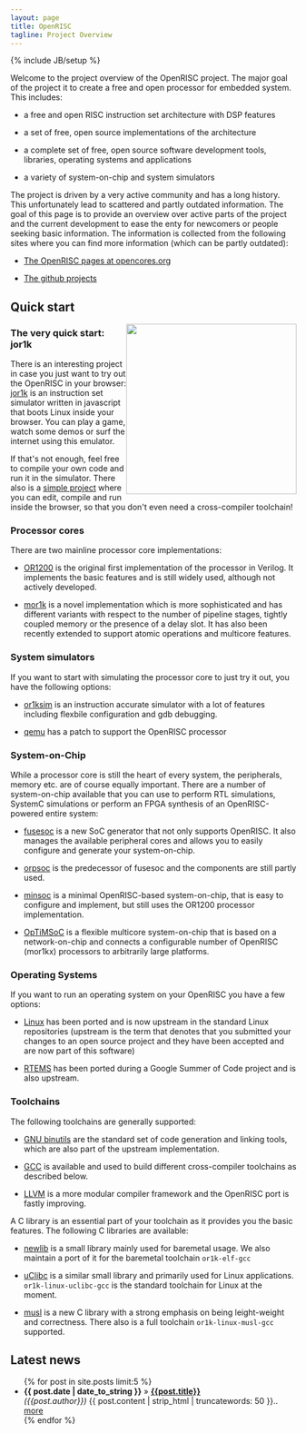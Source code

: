 ```yaml
---
layout: page
title: OpenRISC
tagline: Project Overview
---
```

{% include JB/setup %}

Welcome to the project overview of the OpenRISC project. The major
goal of the project it to create a free and open processor for
embedded system. This includes:

- a free and open RISC instruction set architecture with DSP features

- a set of free, open source implementations of the architecture

- a complete set of free, open source software development tools,
  libraries, operating systems and applications

- a variety of system-on-chip and system simulators

The project is driven by a very active community and has a long
history. This unfortunately lead to scattered and partly outdated
information. The goal of this page is to provide an overview over
active parts of the project and the current development to ease the
enty for newcomers or people seeking basic information. The
information is collected from the following sites where you can find
more information (which can be partly outdated):

- [The OpenRISC pages at opencores.org](http://opencores.org/or1k/Main_Page)

- [The github projects](https://www.github.com/openrisc)

## Quick start

<div style="float: right">
    <img src="{{ BASE_PATH }}/assets/jor1k-screenshot.png" width="300px" margin="10px"/>
</div>

### The very quick start: jor1k

There is an interesting project in case you just want to try out the
OpenRISC in your browser: [jor1k](http://s-macke.github.io/jor1k/) is
an instruction set simulator written in javascript that boots Linux
inside your browser. You can play a game, watch some demos or surf the
internet using this emulator.

If that's not enough, feel free to compile your own code and run it in
the simulator. There also is a <a
href="http://s-macke.github.io/jor1k/compile.html">simple project</a>
where you can edit, compile and run inside the browser, so that you
don't even need a cross-compiler toolchain!

### Processor cores

There are two mainline processor core implementations:

- [OR1200]({{BASE_PATH}}/implementations.html#OR1200) is the original first
  implementation of the processor in Verilog. It implements the basic
  features and is still widely used, although not actively developed.

- [mor1k]({{BASE_PATH}}/implementations.html#mor1kx) is a novel
  implementation which is more sophisticated and has different
  variants with respect to the number of pipeline stages, tightly
  coupled memory or the presence of a delay slot. It has also been
  recently extended to support atomic operations and multicore
  features.

### System simulators

If you want to start with simulating the processor core to just try it
out, you have the following options:

- [or1ksim]({{BASE_PATH}}/implementations.html#or1ksim) is an
  instruction accurate simulator with a lot of features including
  flexbile configuration and gdb debugging.

- [qemu]({{BASE_PATH}}/implementations.html#qemu) has a patch to
  support the OpenRISC processor

### System-on-Chip

While a processor core is still the heart of every system, the
peripherals, memory etc. are of course equally important. There are a
number of system-on-chip available that you can use to perform RTL
simulations, SystemC simulations or perform an FPGA synthesis of an
OpenRISC-powered entire system:

- [fusesoc]({{BASE_PATH}}/soc.html#fusesoc) is a new SoC generator
  that not only supports OpenRISC. It also manages the available
  peripheral cores and allows you to easily configure and generate
  your system-on-chip.

- [orpsoc]({{BASE_PATH}}/soc.html#orpsoc) is the predecessor of fusesoc
  and the components are still partly used.

- [minsoc]({{BASE_PATH}}/soc.html#minsoc) is a minimal OpenRISC-based
  system-on-chip, that is easy to configure and implement, but still
  uses the OR1200 processor implementation.

- [OpTiMSoC]({{BASE_PATH}}/soc.html#optimsoc) is a flexible multicore
  system-on-chip that is based on a network-on-chip and connects a
  configurable number of OpenRISC (mor1kx) processors to arbitrarily
  large platforms.

### Operating Systems

If you want to run an operating system on your OpenRISC you have a few
options:

- [Linux]({{BASE_PATH}}/software.html#Linux) has been ported and is
  now upstream in the standard Linux repositories (upstream is the
  term that denotes that you submitted your changes to an open source
  project and they have been accepted and are now part of this
  software)

- [RTEMS]({{BASE_PATH}}/software.html#RTEMS) has been ported during a
  Google Summer of Code project and is also upstream.

### Toolchains

The following toolchains are generally supported:

- [GNU binutils]({{BASE_PATH}}/software.html#binutils) are the
  standard set of code generation and linking tools, which are also
  part of the upstream implementation.

- [GCC]({{BASE_PATH}}/software.html#gcc) is available and used to
  build different cross-compiler toolchains as described below.

- [LLVM]({{BASE_PATH}}/software.html#llvm) is a more modular compiler
  framework and the OpenRISC port is fastly improving.

A C library is an essential part of your toolchain as it provides you
the basic features. The following C libraries are available:

- [newlib]({{BASE_PATH}}/software.html#newlib) is a small library
  mainly used for baremetal usage. We also maintain a port of it for
  the baremetal toolchain `or1k-elf-gcc`

- [uClibc]({{BASE_PATH}}/software.html#newlib) is a similar small
  library and primarily used for Linux applications.
  `or1k-linux-uclibc-gcc` is the standard toolchain for Linux at the
  moment.

- [musl]({{BASE_PATH}}/software.html#musl) is a new C library with a
  strong emphasis on being leight-weight and correctness. There also
  is a full toolchain `or1k-linux-musl-gcc` supported.

## Latest news
<ul class="posts">  
  {% for post in site.posts limit:5 %}  
    <li>  
      <span><b>{{ post.date | date_to_string }}</b></span> &raquo;  
      <a href="{{ BASE_PATH }}{{ post.url }}">  
      <b>{{post.title}}</b></a><br/>
      <i>({{post.author}})</i> {{ post.content | strip_html | truncatewords: 50 }}..
      <a href="{{ BASE_PATH }}{{ post.url }}">  
      more</a><br/>
    </li>
  {% endfor %}  
</ul>

